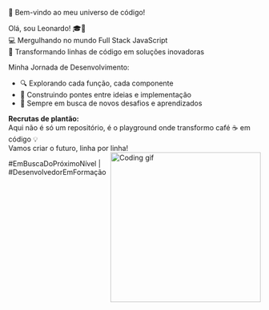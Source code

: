 🚀 Bem-vindo ao meu universo de código!

Olá, sou Leonardo! 🎓👋  <br>
💻 Mergulhando no mundo Full Stack JavaScript  <br>
🌟 Transformando linhas de código em soluções inovadoras 

Minha Jornada de Desenvolvimento:
- 🔍 Explorando cada função, cada componente
- 🌈 Construindo pontes entre ideias e implementação
- 🚀 Sempre em busca de novos desafios e aprendizados

**Recrutas de plantão:** <br>
Aqui não é só um repositório, é o playground onde transformo café ☕ em código 💡 <br>
Vamos criar o futuro, linha por linha! 
<img align="right" width="300" src="https://media.giphy.com/media/qgQUggAC3Pfv687qPC/giphy.gif" alt="Coding gif"> 

<p align="">
  #EmBuscaDoPróximoNível | #DesenvolvedorEmFormação
</p>






<!---
LeonardoDias28/LeonardoDias28 is a ✨ special ✨ repository because its `README.md` (this file) appears on your GitHub profile.
You can click the Preview link to take a look at your changes.
--->
